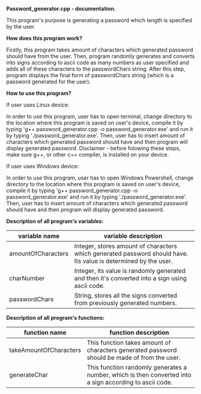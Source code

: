 **Password_generator.cpp - documentation.**

This program's purpose is generating a password which length is specified by the user.

**How does this program work?**

Firstly, this program takes amount of characters which generated password should have from the user. Then, program randomly generates and converts into signs according to ascii code as many numbers as user specified and adds all of these characters to the passwordChars string. After this step, program displays the final form of passwordChars string (which is a password generated for the user).

**How to use this program?**

If user uses Linux device:

In order to use this program, user has to open terminal, change directory to the location where this program is saved on user's device, compile it by typing 'g++ password_generator.cpp -o password_generator.exe' and run it by typing './password_generator.exe'. Then, user has to insert amount of characters which generated password should have and then program will display generated password. Disclaimer - before folowing these steps, make sure g++, or other c++ compiler, is installed on your device.

If user uses Windows device:

In order to use this program, user has to open Windows Powershell, change directory to the location where this program is saved on user's device, compile it by typing 'g++ password_generator.cpp -o password_generator.exe' and run it by typing './password_generator.exe'. Then, user has to insert amount of characters which generated password should have and then program will display generated password.

**Description of all program's variables:**

| variable name | variable description |
| ------------- | -------------------- |
| amountOfCharacters | Integer, stores amount of characters which generated password should have. Its value is determined by the user. |
| charNumber | Integer, its value is randomly generated and then it's converted into a sign using ascii code. |
| passwordChars | String, stores all the signs converted from previously generated numbers. |

**Description of all program's functions:**

| function name | function description |
| ------------- | -------------------- |
| takeAmountOfCharacters | This function takes amount of characters generated password should be made of from the user. |
| generateChar | This function randomly generates a number, which is then converted into a sign according to ascii code. |